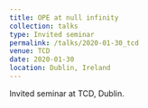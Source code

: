 ```yaml
---
title: OPE at null infinity
collection: talks
type: Invited seminar
permalink: /talks/2020-01-30_tcd
venue: TCD
date: 2020-01-30
location: Dublin, Ireland
---
```


Invited seminar at TCD, Dublin.
